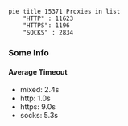 
```mermaid
pie title 15371 Proxies in list
    "HTTP" : 11623
    "HTTPS": 1196
    "SOCKS" : 2834
```

### Some Info
#### Average Timeout

- mixed: 2.4s
- http: 1.0s
- https: 9.0s
- socks: 5.3s